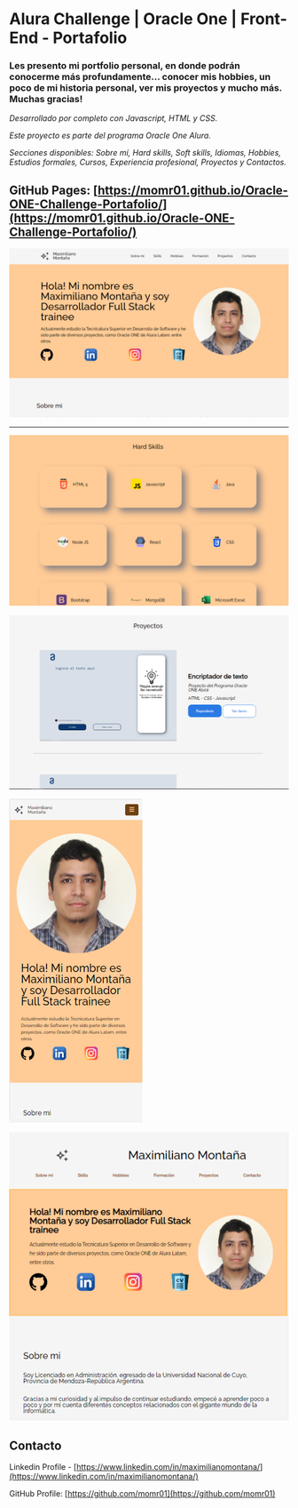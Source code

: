 # Alura Challenge | Oracle One | Front-End - Portafolio

### Les presento mi portfolio personal, en donde podrán conocerme más profundamente... conocer mis hobbies, un poco de mi historia personal, ver mis proyectos y mucho más. Muchas gracias!

_Desarrollado por completo con Javascript, HTML y CSS._

_Este proyecto es parte del programa Oracle One Alura._ 

_Secciones disponibles: Sobre mí, Hard skills, Soft skills, Idiomas, Hobbies, Estudios formales, Cursos, Experiencia profesional, Proyectos y Contactos._



## GitHub Pages: [https://momr01.github.io/Oracle-ONE-Challenge-Portafolio/](https://momr01.github.io/Oracle-ONE-Challenge-Portafolio/)

![Main](https://github.com/momr01/Oracle-ONE-Challenge-Portafolio/blob/main/assets/proyecto-actual/general.PNG)

   
* * *

   

![HardSkills](https://github.com/momr01/Oracle-ONE-Challenge-Portafolio/blob/main/assets/proyecto-actual/hardSkills.PNG)

![Proyectos](https://github.com/momr01/Oracle-ONE-Challenge-Portafolio/blob/main/assets/proyecto-actual/proyectos.PNG)

![Mobile](https://github.com/momr01/Oracle-ONE-Challenge-Portafolio/blob/main/assets/proyecto-actual/phone.PNG)

![Tablet](https://github.com/momr01/Oracle-ONE-Challenge-Portafolio/blob/main/assets/proyecto-actual/tablet2.PNG)

<!-- CONTACT -->
## Contacto

Linkedin Profile - [https://www.linkedin.com/in/maximilianomontana/](https://www.linkedin.com/in/maximilianomontana/)

GitHub Profile: [https://github.com/momr01](https://github.com/momr01)
